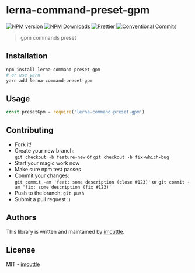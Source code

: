 # lerna-command-preset-gpm

[![NPM version](https://img.shields.io/npm/v/lerna-command-preset-gpm.svg?style=flat-square)](https://www.npmjs.com/package/lerna-command-preset-gpm)
[![NPM Downloads](https://img.shields.io/npm/dm/lerna-command-preset-gpm.svg?style=flat-square&maxAge=43200)](https://www.npmjs.com/package/lerna-command-preset-gpm)
[![Prettier](https://img.shields.io/badge/code_style-prettier-ff69b4.svg?style=flat-square)](https://prettier.io/)
[![Conventional Commits](https://img.shields.io/badge/Conventional%20Commits-1.0.0-yellow.svg?style=flat-square)](https://conventionalcommits.org)

> gpm commands preset

## Installation

```bash
npm install lerna-command-preset-gpm
# or use yarn
yarn add lerna-command-preset-gpm
```

## Usage

```javascript
const presetGpm = require('lerna-command-preset-gpm')
```

## Contributing

- Fork it!
- Create your new branch:  
  `git checkout -b feature-new` or `git checkout -b fix-which-bug`
- Start your magic work now
- Make sure npm test passes
- Commit your changes:  
  `git commit -am 'feat: some description (close #123)'` or `git commit -am 'fix: some description (fix #123)'`
- Push to the branch: `git push`
- Submit a pull request :)

## Authors

This library is written and maintained by [imcuttle](mailto:imcuttle@163.com).

## License

MIT - [imcuttle](mailto:imcuttle@163.com)
